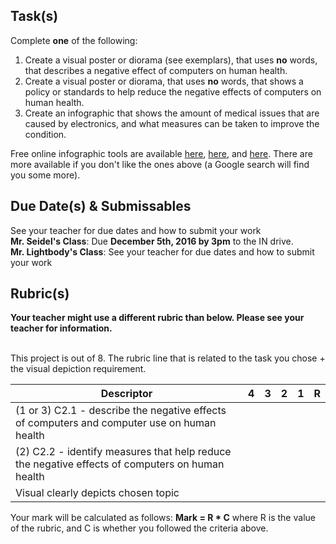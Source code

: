 Task(s)
-------
Complete **one** of the following:

1. Create a visual poster or diorama (see exemplars), that uses **no** words, that describes a negative effect of computers on human health.
2. Create a visual poster or diorama, that uses **no** words, that shows a policy or standards to help reduce the negative effects of computers on human health.
3. Create an infographic that shows the amount of medical issues that are caused by electronics, and what measures can be taken to improve the condition.

Free online infographic tools are available [here](https://www.canva.com/create/infographics/), [here](https://piktochart.com/), and [here](https://venngage.com/).  There are more available if you don't like the ones above (a Google search will find you some more).

Due Date(s) & Submissables
-----------
See your teacher for due dates and how to submit your work  
**Mr. Seidel's Class**: Due **December 5th, 2016 by 3pm** to the IN drive.  
**Mr. Lightbody's Class**: See your teacher for due dates and how to submit your work

Rubric(s)
---------
**Your teacher might use a different rubric than below.  Please see your teacher for information.**
<br/><br/>


This project is out of 8.  The rubric line that is related to the task you chose + the visual depiction requirement.

| Descriptor | 4 | 3 | 2 | 1 | R |
| ----- | --- | --- | --- | --- | --- |
| (1 or 3) C2.1 - describe the negative effects of computers and computer use on human health | | | | | |
| (2) C2.2 - identify measures that help reduce the negative effects of computers on human health | | | | | |
| Visual clearly depicts chosen topic | | | | | |

Your mark will be calculated as follows: __Mark = R * C__ where R is the value of the rubric, and C is whether you followed the criteria above.
